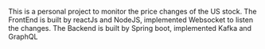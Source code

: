 This is a personal project to monitor the price changes of the US stock.
The FrontEnd is built by reactJs and NodeJS, implemented Websocket to listen the changes.
The Backend is built by Spring boot, implemented Kafka and GraphQL